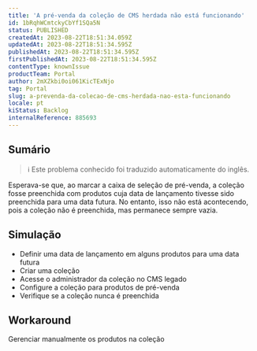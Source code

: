 ```yaml
---
title: 'A pré-venda da coleção de CMS herdada não está funcionando'
id: 1bRqhWCmtckyCbYf1SQa5N
status: PUBLISHED
createdAt: 2023-08-22T18:51:34.059Z
updatedAt: 2023-08-22T18:51:34.595Z
publishedAt: 2023-08-22T18:51:34.595Z
firstPublishedAt: 2023-08-22T18:51:34.595Z
contentType: knownIssue
productTeam: Portal
author: 2mXZkbi0oi061KicTExNjo
tag: Portal
slug: a-prevenda-da-colecao-de-cms-herdada-nao-esta-funcionando
locale: pt
kiStatus: Backlog
internalReference: 885693
---
```


## Sumário

>ℹ️ Este problema conhecido foi traduzido automaticamente do inglês.


Esperava-se que, ao marcar a caixa de seleção de pré-venda, a coleção fosse preenchida com produtos cuja data de lançamento tivesse sido preenchida para uma data futura.
No entanto, isso não está acontecendo, pois a coleção não é preenchida, mas permanece sempre vazia.

## Simulação



- Definir uma data de lançamento em alguns produtos para uma data futura
- Criar uma coleção
- Acesse o administrador da coleção no CMS legado
- Configure a coleção para produtos de pré-venda
- Verifique se a coleção nunca é preenchida



## Workaround


Gerenciar manualmente os produtos na coleção





